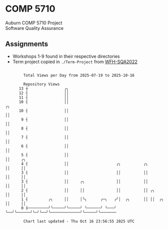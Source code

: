 # COMP 5710
Auburn COMP 5710 Project  
Software Quality Assurance

## Assignments
- Workshops 1-9 found in their respective directories
- Term project copied in `./Term-Project` from [WFH-SQA2022](https://github.com/wumphlett/WFH-SQA2022-AUBURN)

```

        Total Views per Day from 2025-07-19 to 2025-10-16

        Repository Views
      13 ┼                ╭╮
      12 ┤                ││
      11 ┤                ││
      10 ┤                ││                                                       ╭╮
      10 ┤                ││                                                       ││
       9 ┤                ││                                                       ││
       8 ┤                ││                                                       ││
       7 ┤                ││                                                       ││
       6 ┤                ││                                                       ││
       5 ┤                ││                                                       ││     ╭╮
       4 ┤                ││                     ╭╮          ╭╮                    ││     ││
       3 ┤                ││                     ││          ││                    ││     ││
       3 ┤                ││     ╭╮              ││          ││                    ││     ││
       2 ┤                ││     ││              ││          ││ ╭╮                 ││     ││
       1 ┤         ╭╮     ││     │╰╮      ╭─╮   ╭╯│  ╭╮      ││ ││  ╭╮             ││     ││
       0 ┼─────────╯╰─────╯╰─────╯ ╰──────╯ ╰───╯ ╰──╯╰──────╯╰─╯╰──╯╰─────────────╯╰─────╯╰───────

        Chart last updated - Thu Oct 16 23:56:55 2025 UTC
        
```
